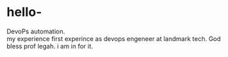 # hello-
DevoPs automation.  
my experience first experince as devops engeneer at landmark tech.
God bless prof legah.
i am in for it.
